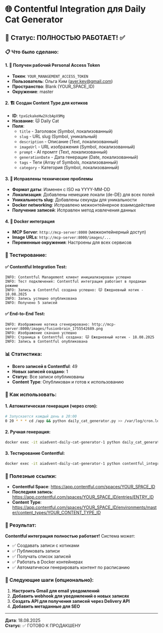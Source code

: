 # 🌐 Contentful Integration для Daily Cat Generator

## 🎯 **Статус: ПОЛНОСТЬЮ РАБОТАЕТ! ✅**

### **📋 Что было сделано:**

#### **1. 🔑 Получен рабочий Personal Access Token**
- **Токен**: `YOUR_MANAGEMENT_ACCESS_TOKEN`
- **Пользователь**: Ольга Ким (aver.kev@gmail.com)
- **Пространство**: Blank (YOUR_SPACE_ID)
- **Окружение**: master

#### **2. 🏗️ Создан Content Type для котиков**
- **ID**: `tpxGzkakeHw2XcbApX9Mg`
- **Название**: 🐱 Daily Cat
- **Поля**:
  - `title` - Заголовок (Symbol, локализованный)
  - `slug` - URL slug (Symbol, уникальный)
  - `description` - Описание (Text, локализованный)
  - `imageUrl` - URL изображения (Symbol, локализованный)
  - `prompt` - AI промпт (Text, локализованный)
  - `generationDate` - Дата генерации (Date, локализованный)
  - `tags` - Теги (Array of Symbols, локализованный)
  - `category` - Категория (Symbol, локализованный)

#### **3. 🔧 Исправлены технические проблемы**
- **Формат даты**: Изменен с ISO на YYYY-MM-DD
- **Локализация**: Добавлены немецкие локали (de-DE) для всех полей
- **Уникальность slug**: Добавлены секунды для уникальности
- **Docker networking**: Исправлено межконтейнерное взаимодействие
- **Получение записей**: Исправлен метод извлечения данных

#### **4. 🐳 Docker интеграция**
- **MCP Server**: `http://mcp-server:8000` (межконтейнерный доступ)
- **Image URLs**: `http://mcp-server:8000/images/...`
- **Переменные окружения**: Настроены для всех сервисов

### **🧪 Тестирование:**

#### **✅ Contentful Integration Test:**
```
INFO: Contentful Management клиент инициализирован успешно
INFO: Тест подключения: Contentful интеграция работает в продакшн режиме
INFO: Запись в Contentful создана успешно: 🐱 Ежедневный котик - 18.08.2025
INFO: Запись успешно опубликована
INFO: Получено 5 записей
```

#### **✅ End-to-End Test:**
```
INFO: Изображение котика сгенерировано: http://mcp-server:8000/images/fusionbrain_1755542689.png
INFO: Изображение скачано успешно
INFO: Страница в Contentful создана: 🐱 Ежедневный котик - 18.08.2025
INFO: Запись в Contentful опубликована
```

### **📊 Статистика:**
- **Всего записей в Contentful**: 49
- **Новых записей создано**: 1
- **Статус**: Все записи опубликованы
- **Content Type**: Опубликован и готов к использованию

### **🚀 Как использовать:**

#### **1. Автоматическая генерация (через cron):**
```bash
# Запускается каждый день в 20:00
0 20 * * * cd /app && python daily_cat_generator.py >> /var/log/cron.log 2>&1
```

#### **2. Ручная генерация:**
```bash
docker exec -it aiadvent-daily-cat-generator-1 python daily_cat_generator.py
```

#### **3. Тестирование Contentful:**
```bash
docker exec -it aiadvent-daily-cat-generator-1 python contentful_integration.py
```

### **🔗 Полезные ссылки:**
- **Contentful Space**: https://app.contentful.com/spaces/YOUR_SPACE_ID
- **Последняя запись**: https://app.contentful.com/spaces/YOUR_SPACE_ID/entries/ENTRY_ID
- **Content Type**: https://app.contentful.com/spaces/YOUR_SPACE_ID/environments/master/content_types/YOUR_CONTENT_TYPE_ID

### **🎉 Результат:**
**Contentful интеграция полностью работает!** Система может:
- ✅ Создавать записи с котиками
- ✅ Публиковать записи
- ✅ Получать список записей
- ✅ Работать в Docker контейнерах
- ✅ Автоматически генерировать контент по расписанию

### **📝 Следующие шаги (опционально):**
1. **Настроить Gmail для email уведомлений**
2. **Добавить webhook для уведомлений о новых записях**
3. **Создать API для получения записей через Delivery API**
4. **Добавить метаданные для SEO**

---
**Дата**: 18.08.2025  
**Статус**: ✅ ГОТОВО К ПРОДАКШЕНУ
